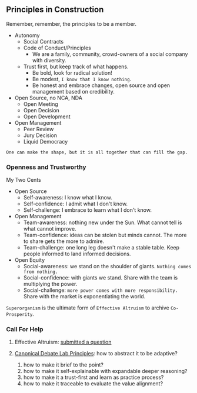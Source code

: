 ## Principles in Construction

Remember, remember, the principles to be a member. 

- Autonomy
    - Social Contracts
    - Code of Conduct/Principles
        - We are a family, community, crowd-owners of a social company with diversity.
	- Trust first, but keep track of what happens.
        - Be bold, look for radical solution!
        - Be modest, `I know that I know nothing`.
        - Be honest and embrace changes, open source and open management based on credibility.
- Open Source, no NCA, NDA
    - Open Meeting
    - Open Decision
    - Open Development
- Open Management
    - Peer Review
    - Jury Decision
    - Liquid Democracy

`One can make the shape, but it is all together that can fill the gap.`


### Openness and Trustworthy

My Two Cents

- Open Source
   - Self-awareness: I know what I know. 
   - Self-confidence: I admit what I don't know. 
   - Self-challenge: I embrace to learn what I don't know. 
- Open Management
   - Team-awareness: nothing new under the Sun. What cannot tell is what cannot improve.
   - Team-confidence: ideas can be stolen but minds cannot. The more to share gets the more to admire.
   - Team-challenge: one long leg doesn't make a stable table. Keep people informed to land informed decisions.
- Open Equity
    - Social-awareness: we stand on the shoulder of giants. `Nothing comes from nothing.` 
    - Social-confidence: with giants we stand. Share with the team is multiplying the power. 
    - Social-challenge: `more power comes with more responsibility. ` Share with the market is exponentiating the world. 

`Superorganism` is the ultimate form of `Effective Altruism` to archive `Co-Prosperity`. 


### Call For Help

1. Effective Altruism: [submitted a question](https://forum.effectivealtruism.org/posts/FTRZTiSZMCzr59o96/what-are-the-principles-guideline-moral-spirit-social)

2. [Canonical Debate Lab Principles](https://github.com/canonical-debate-lab/paper#Principles): how to abstract it to be adaptive?
    1. how to make it brief to the point?
    2. how to make it self-explainable with expandable deeper reasoning?
    3. how to make it a trust-first and learn as practice process?
    4. how to make it traceable to evaluate the value alignment?


